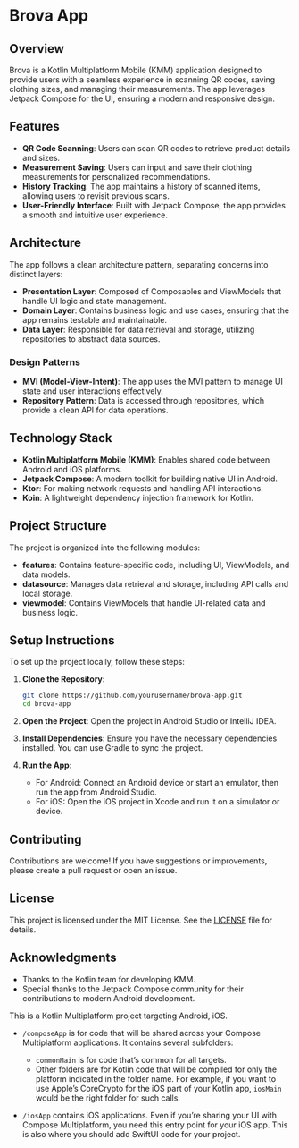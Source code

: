 # Brova App

## Overview

Brova is a Kotlin Multiplatform Mobile (KMM) application designed to provide users with a seamless experience in scanning QR codes, saving clothing sizes, and managing their measurements. The app leverages Jetpack Compose for the UI, ensuring a modern and responsive design.

## Features

- **QR Code Scanning**: Users can scan QR codes to retrieve product details and sizes.
- **Measurement Saving**: Users can input and save their clothing measurements for personalized recommendations.
- **History Tracking**: The app maintains a history of scanned items, allowing users to revisit previous scans.
- **User-Friendly Interface**: Built with Jetpack Compose, the app provides a smooth and intuitive user experience.

## Architecture

The app follows a clean architecture pattern, separating concerns into distinct layers:

- **Presentation Layer**: Composed of Composables and ViewModels that handle UI logic and state management.
- **Domain Layer**: Contains business logic and use cases, ensuring that the app remains testable and maintainable.
- **Data Layer**: Responsible for data retrieval and storage, utilizing repositories to abstract data sources.

### Design Patterns

- **MVI (Model-View-Intent)**: The app uses the MVI pattern to manage UI state and user interactions effectively.
- **Repository Pattern**: Data is accessed through repositories, which provide a clean API for data operations.

## Technology Stack

- **Kotlin Multiplatform Mobile (KMM)**: Enables shared code between Android and iOS platforms.
- **Jetpack Compose**: A modern toolkit for building native UI in Android.
- **Ktor**: For making network requests and handling API interactions.
- **Koin**: A lightweight dependency injection framework for Kotlin.

## Project Structure

The project is organized into the following modules:

- **features**: Contains feature-specific code, including UI, ViewModels, and data models.
- **datasource**: Manages data retrieval and storage, including API calls and local storage.
- **viewmodel**: Contains ViewModels that handle UI-related data and business logic.

## Setup Instructions

To set up the project locally, follow these steps:

1. **Clone the Repository**:
   ```bash
   git clone https://github.com/yourusername/brova-app.git
   cd brova-app
   ```

2. **Open the Project**:
   Open the project in Android Studio or IntelliJ IDEA.

3. **Install Dependencies**:
   Ensure you have the necessary dependencies installed. You can use Gradle to sync the project.

4. **Run the App**:
   - For Android: Connect an Android device or start an emulator, then run the app from Android Studio.
   - For iOS: Open the iOS project in Xcode and run it on a simulator or device.

## Contributing

Contributions are welcome! If you have suggestions or improvements, please create a pull request or open an issue.

## License

This project is licensed under the MIT License. See the [LICENSE](LICENSE) file for details.

## Acknowledgments

- Thanks to the Kotlin team for developing KMM.
- Special thanks to the Jetpack Compose community for their contributions to modern Android development.


This is a Kotlin Multiplatform project targeting Android, iOS.

* `/composeApp` is for code that will be shared across your Compose Multiplatform applications.
  It contains several subfolders:
  - `commonMain` is for code that’s common for all targets.
  - Other folders are for Kotlin code that will be compiled for only the platform indicated in the folder name.
    For example, if you want to use Apple’s CoreCrypto for the iOS part of your Kotlin app,
    `iosMain` would be the right folder for such calls.

* `/iosApp` contains iOS applications. Even if you’re sharing your UI with Compose Multiplatform, 
  you need this entry point for your iOS app. This is also where you should add SwiftUI code for your project.

